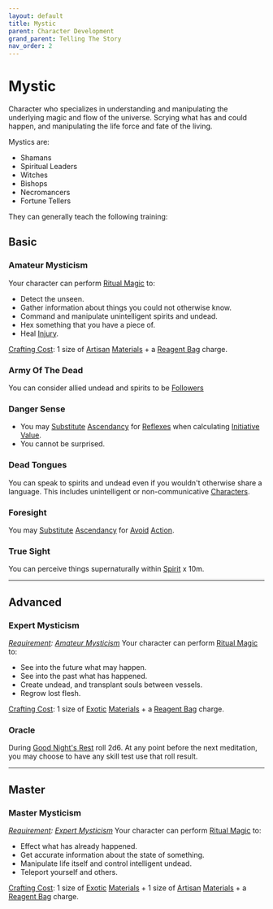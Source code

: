 ```yaml
---
layout: default
title: Mystic
parent: Character Development
grand_parent: Telling The Story
nav_order: 2
---
```


# Mystic

Character who specializes in understanding and manipulating the underlying magic and flow of the universe. Scrying what has and could happen, and manipulating the life force and fate of the living.

Mystics are:

- Shamans
- Spiritual Leaders
- Witches
- Bishops
- Necromancers
- Fortune Tellers

They can generally teach the following training:

## Basic

### Amateur Mysticism

Your character can perform [Ritual Magic](Magic#Ritual%20Magic) to:

- Detect the unseen.
- Gather information about things you could not otherwise know.
- Command and manipulate unintelligent spirits and undead.
- Hex something that you have a piece of.
- Heal [Injury](Core/Injury).

[Crafting Cost](Core/Terminology#Crafting%20Cost): 1 size of [Artisan](Materials#Artisan) [Materials](Materials) + a [Reagent Bag](Example-Gear#Reagent%20Bag) charge.

### Army Of The Dead

You can consider allied undead and spirits to be [Followers](Core/Terminology#Follower)

### Danger Sense

- You may [Substitute](Core/Terminology#Substitute) [Ascendancy](Core/Spirit#Ascendancy) for [Reflexes](Core/Agility#Reflexes) when calculating [Initiative Value](Core/Combat#Initiative%20Value).
- You cannot be surprised.

### Dead Tongues

You can speak to spirits and undead even if you wouldn't otherwise share a language. This includes unintelligent or non-communicative [Characters](Core/Terminology#Character).

### Foresight

You may [Substitute](Core/Terminology#Substitute) [Ascendancy](Core/Spirit#Ascendancy) for [Avoid](Core/Reacting#Avoid) [Action](Core/Terminology#Action).

### True Sight

You can perceive things supernaturally within [Spirit](Core/Spirit) x 10m.

---

## Advanced

### Expert Mysticism

_[Requirement](Core/Terminology#Requirement): [Amateur Mysticism](#Amateur%20Mysticism)_
Your character can perform [Ritual Magic](Magic#Ritual%20Magic) to:

- See into the future what may happen.
- See into the past what has happened.
- Create undead, and transplant souls between vessels.
- Regrow lost flesh.

[Crafting Cost](Core/Terminology#Crafting%20Cost): 1 size of [Exotic](Materials#Exotic) [Materials](Materials) + a [Reagent Bag](Example-Gear#Reagent%20Bag) charge.

### Oracle

During [Good Night's Rest](Activities#Good%20Night's%20Rest) roll 2d6. At any point before the next meditation, you may choose to have any skill test use that roll result.

---

## Master

### Master Mysticism

_[Requirement](Core/Terminology#Requirement): [Expert Mysticism](#Expert%20Mysticism)_
Your character can perform [Ritual Magic](Magic#Ritual%20Magic) to:

- Effect what has already happened.
- Get accurate information about the state of something.
- Manipulate life itself and control intelligent undead.
- Teleport yourself and others.

[Crafting Cost](Core/Terminology#Crafting%20Cost): 1 size of [Exotic](Materials#Exotic) [Materials](Materials) + 1 size of [Artisan](Materials#Artisan) [Materials](Materials) + a [Reagent Bag](Example-Gear#Reagent%20Bag) charge.
